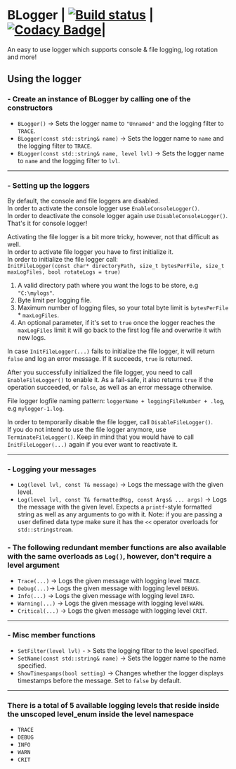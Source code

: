 # BLogger | [![Build status](https://ci.appveyor.com/api/projects/status/nbwtd4mu4cjmnjcm?svg=true)](https://ci.appveyor.com/project/8infy/blogger) | [![Codacy Badge](https://api.codacy.com/project/badge/Grade/19f939802f724ad4a53854068325f0a3)](https://www.codacy.com/app/8infy/BLogger?utm_source=github.com&amp;utm_medium=referral&amp;utm_content=8infy/BLogger&amp;utm_campaign=Badge_Grade)|

An easy to use logger which supports console & file logging, log rotation and more!

## Using the logger
### - Create an instance of BLogger by calling one of the constructors 
-   `BLogger()` -> Sets the logger name to `"Unnamed"` and the logging filter to `TRACE`.
-   `BLogger(const std::string& name)` -> Sets the logger name to `name` and the logging filter to `TRACE`.
-   `BLogger(const std::string& name, level lvl)` -> Sets the logger name to `name` and the logging filter to `lvl`.
---
### - Setting up the loggers
By default, the console and file loggers are disabled.  
In order to activate the console logger use `EnableConsoleLogger()`.  
In order to deactivate the console logger again use `DisableConsoleLogger()`.  
That's it for console logger!

Activating the file logger is a bit more tricky, however, not that difficult as well.  
In order to activate file logger you have to first initialize it.  
In order to initialize the file logger call:  
`InitFileLogger(const char* directoryPath, size_t bytesPerFile, size_t maxLogFiles, bool rotateLogs = true)`  

1.  A valid directory path where you want the logs to be store, e.g `"C:\mylogs"`.  
2.  Byte limit per logging file.  
3.  Maximum number of logging files, so your total byte limit is `bytesPerFile` * `maxLogFiles`.  
4.  An optional parameter, if it's set to `true` once the logger reaches the `maxLogFiles` limit it will go back to the first log file and overwrite it with new logs.  

In case `InitFileLogger(...)` fails to initialize the file logger, it will return `false` and log an error message. If it succeeds, `true` is returned.  

After you successfully initialized the file logger, you need to call `EnableFileLogger()` to enable it. As a fail-safe, it also returns `true` if the operation succeeded, or `false`, as well as an error message otherwise.

File logger logfile naming pattern: `loggerName + loggingFileNumber + .log`, e.g `mylogger-1.log`.  

In order to temporarily disable the file logger, call `DisableFileLogger()`.  
If you do not intend to use the file logger anymore, use `TerminateFileLogger()`. Keep in mind that you would have to call `InitFileLogger(...)` again if you ever want to reactivate it.  

---
### - Logging your messages
-   `Log(level lvl, const T& message)` -> Logs the message with the given level.  
-   `Log(level lvl, const T& formattedMsg, const Args& ... args)` -> Logs the message with the given level. Expects a `printf`-style formatted string as well as any arguments to go with it. Note: if you are passing a user defined data type make sure it has the `<<` operator overloads for `std::stringstream`.  
### - The following redundant member functions are also available with the same overloads as `Log()`, however, don't require a level argument
-   `Trace(...)` -> Logs the given message with logging level `TRACE`.
-   `Debug(...)`-> Logs the given message with logging level `DEBUG`.
-   `Info(...)` -> Logs the given message with logging level `INFO`.
-   `Warning(...)` -> Logs the given message with logging level `WARN`.
-   `Critical(...)` -> Logs the given message with logging level `CRIT`.
---
### - Misc member functions
-   `SetFilter(level lvl)` - > Sets the logging filter to the level specified.
-   `SetName(const std::string& name)` -> Sets the logger name to the name specified.
-   `ShowTimespamps(bool setting)` -> Changes whether the logger displays timestamps before the message. Set to `false` by default.
---
### There is a total of 5 available logging levels that reside inside the unscoped level_enum inside the level namespace
-   `TRACE`
-   `DEBUG`
-   `INFO`
-   `WARN`
-   `CRIT`
